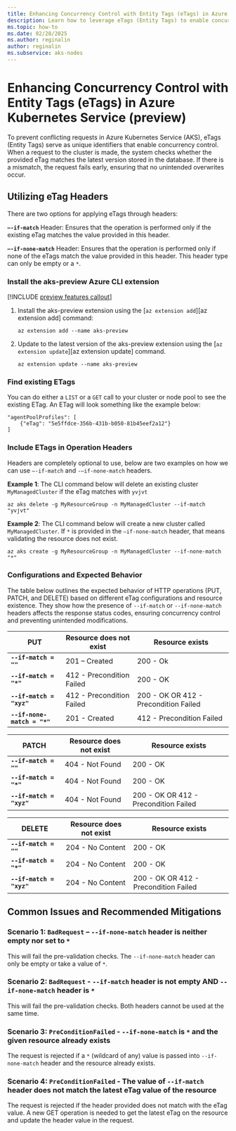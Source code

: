 ```yaml
---
title: Enhancing Concurrency Control with Entity Tags (eTags) in Azure Kubernetes Service (preview)
description: Learn how to leverage eTags (Entity Tags) to enable concurrency control and avoid racing conditions or overwriting scenarios. 
ms.topic: how-to
ms.date: 02/28/2025
ms.author: reginalin
author: reginalin
ms.subservice: aks-nodes
---
```




# Enhancing Concurrency Control with Entity Tags (eTags) in Azure Kubernetes Service (preview)

To prevent conflicting requests in Azure Kubernetes Service (AKS), eTags (Entity Tags) serve as unique identifiers that enable concurrency control. When a request to the cluster is made, the system checks whether the provided eTag matches the latest version stored in the database. If there is a mismatch, the request fails early, ensuring that no unintended overwrites occur.

## Utilizing eTag Headers

There are two options for applying eTags through headers:

**`–-if-match`** Header: Ensures that the operation is performed only if the existing eTag matches the value provided in this header.

**`–-if-none-match`** Header: Ensures that the operation is performed only if none of the eTags match the value provided in this header. This header type can only be empty or a `*`. 

### Install the aks-preview Azure CLI extension

[!INCLUDE [preview features callout](~/reusable-content/ce-skilling/azure/includes/aks/includes/preview/preview-callout.md)]


1. Install the aks-preview extension using the [`az extension add`][az extension add] command:

    ```azurecli-interactive
    az extension add --name aks-preview
    ```

2. Update to the latest version of the aks-preview extension using the [`az extension update`][az extension update] command.

    ```azurecli-interactive
    az extension update --name aks-preview
    ```
### Find existing ETags

You can do either a `LIST` or a `GET` call to your cluster or node pool to see the existing ETag. An ETag will look something like the example below:
```
"agentPoolProfiles": [
    {"eTag": "5e5ffdce-356b-431b-b050-81b45eef2a12"}
]
```

### Include ETags in Operation Headers
Headers are completely optional to use, below are two examples on how we can use `–-if-match` and `-–if-none-match` headers. 

**Example 1**: The CLI command below will delete an existing cluster `MyManagedCluster` if the eTag matches with `yvjvt`
```azurecli
az aks delete -g MyResourceGroup -n MyManagedCluster --if-match "yvjvt"
```

**Example 2**: The CLI command below will create a new cluster called `MyManagedCluster`. If `*` is provided in the `–if-none-match` header, that means validating the resource does not exist.
```azurecli
az aks create -g MyResourceGroup -n MyManagedCluster --if-none-match "*"
```

### Configurations and Expected Behavior

The table below outlines the expected behavior of HTTP operations (PUT, PATCH, and DELETE) based on different eTag configurations and resource existence. They show how the presence of `--if-match` or `--if-none-match` headers affects the response status codes, ensuring concurrency control and preventing unintended modifications.


**PUT** | **Resource does not exist** | **Resource exists**
--- | --- | ---
**`--if-match = ""`** | 201 – Created | 200 - Ok
**`--if-match = "*"`** | 412 - Precondition Failed | 200 - OK
**`--if-match = "xyz"`** | 412 - Precondition Failed | 200 - OK OR 412 - Precondition Failed
**`--if-none-match = "*"`** | 201 - Created | 412 - Precondition Failed


**PATCH** | **Resource does not exist** | **Resource exists**
--- | --- | ---
**`--if-match = ""`** | 404 - Not Found | 200 - OK
**`--if-match = "*"`** | 404 - Not Found | 200 - OK
**`--if-match = "xyz"`** | 404 - Not Found | 200 - OK OR 412 - Precondition Failed


**DELETE** | **Resource does not exist** | **Resource exists**
--- | --- | ---
**`--if-match = ""`** | 204 - No Content | 200 - OK
**`--if-match = "*"`** | 204 - No Content | 200 - OK
**`--if-match = "xyz"`** | 204 - No Content | 200 - OK OR 412 - Precondition Failed

## Common Issues and Recommended Mitigations

### **Scenario 1**: `BadRequest` – `--if-none-match` header is neither empty nor set to `*`

This will fail the pre-validation checks. The `--if-none-match` header can only be empty or take a value of `*`. 

### **Scenario 2**: `BadRequest`  - `--if-match` header is not empty AND `--if-none-match` header is  `*`

This will fail the pre-validation checks. Both headers cannot be used at the same time. 

### **Scenario 3**: `PreConditionFailed` - `--if-none-match` is `*` and the given resource already exists

The request is rejected if a  `*` (wildcard of any) value is passed into `--if-none-match` header and the resource already exists. 

### **Scenario 4**: `PreConditionFailed`  - The value of `--if-match` header does not match the latest eTag value of the resource

The request is rejected if the header provided does not match with the eTag value. A new GET operation is needed to get the latest eTag on the resource and update the header value in the request. 
